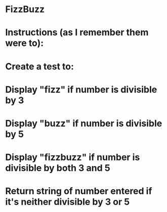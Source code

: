 # FizzBuzz
# Instructions (as I remember them were to):
# Create a test to:
# Display "fizz" if number is divisible by 3
# Display "buzz" if number is divisible by 5
# Display "fizzbuzz" if number is divisible by both 3 and 5
# Return string of number entered if it's neither divisible by 3 or 5
